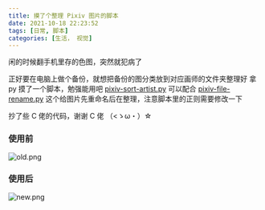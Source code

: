 ```yaml
---
title: 摸了个整理 Pixiv 图片的脚本
date: 2021-10-18 22:23:52
tags: [日常, 脚本]
categories: [生活， 视觉]
---
```


闲的时候翻手机里存的色图，突然就犯病了
<!-- More -->

正好要在电脑上做个备份，就想把备份的图分类放到对应画师的文件夹整理好
拿 py 摸了一个脚本，勉强能用吧 [pixiv-sort-artist.py](https://gist.github.com/Cahosa/69e201dd0438bac4bd8e8e512bbbfd2b)
可以配合 [pixiv-file-rename.py](https://gist.github.com/Sg4Dylan/6f678e7bef35c6985082750afd291dd5) 这个给图片先重命名后在整理，注意脚本里的正则需要修改一下

抄了些 C 佬的代码，谢谢 C 佬 （<ゝω・）☆

### 使用前  

![old.png](https://cdn.jsdelivr.net/npm/xfb@0.4.0/img/new/old.png)

### 使用后  

![new.png](https://cdn.jsdelivr.net/npm/xfb@0.4.0/img/new/new.png)
